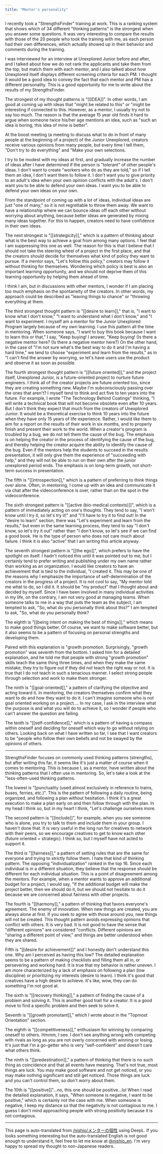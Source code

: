 ```yaml
---
title: "Mentor's personality"
---
```


I recently took a "StrengthsFinder" training at work. This is a ranking system that shows which of 34 different "thinking patterns" is the strongest when you answer some questions. It was very interesting to compare the results with those of the 20 people who took the training with me, as each person had their own differences, which actually showed up in their behavior and comments during the training.

I was interviewed for an interview at Unexplored Junior before and after, and I talked about how we do not rank the applicants and take them from the top, but match them with each mentor, and I also talked about how Unexplored itself displays different screening criteria for each PM. I thought it would be a good idea to convey the fact that each mentor and PM has a different personality. This is a good opportunity for me to write about the results of my StrengthsFinder.

The strongest of my thought patterns is "[[IDEA]]". In other words, I am good at coming up with ideas that "might be related to this" or "might be interesting if connected to this. However, as a mentor, I usually try not to say too much.
The reason is that the average 15 year old finds it hard to argue when someone twice his/her age mentions an idea, such as "such an idea is boring, this idea of mine is better".

At the boost meeting (a meeting to discuss what to do in front of many people at the beginning of a project) of the Junior Unexplored, creators receive various opinions from many people, but every time I tell them, "Don't try to do everything" and "Make your own selections.

I try to be modest with my ideas at first, and gradually increase the number of ideas after I have determined if the person is "tolerant" of other people's ideas.
I don't want to create "workers who do as they are told," so if I tell them an idea, I don't want them to follow it. I don't want you to give priority to an adult's idea when your own opinion conflicts with the adult's. I don't want you to be able to defend your own ideas. I want you to be able to defend your own ideas on your own.

From the standpoint of coming up with a lot of ideas, individual ideas are just "one of many," so it is not regrettable to throw them away. We want to have a relationship where we can bounce ideas off each other without worrying about anything, because better ideas are generated by mixing many ideas together. For this to happen, creators need to have confidence in their own ideas.

The next strongest is "[[strategicity]]," which is a pattern of thinking about what is the best way to achieve a goal from among many options. I feel that I am suppressing this one as well. The reason for this is that I believe that I should not take the steering wheel of a project in the first place, and that the creators should decide for themselves what kind of policy they want to pursue.
If a mentor says, "Let's follow this policy," creators may follow it without thinking for themselves. Wondering which policy is best is also an important learning opportunity, and we should not deprive them of this learning opportunity by helping them ahead of time.

I think I am, but in discussions with other mentors, I wonder if I am placing too much emphasis on the spontaneity of the creators.
In other words, my approach could be described as "leaving things to chance" or "throwing everything at them.

The third strongest thought pattern is "[[desire to learn]]," that is, "I want to know what I don't know," "I want to understand what I don't know," and "I want to experiment. I myself am a mentor for the Junior Unexplored Program largely because of my own learning.
I use this pattern all the time in mentoring. When someone says, "I want to buy this book because I want to learn this or that," I say, "Keep buying! I answer, "Keep buying! (Is there a negative mentor here? (Is there a negative mentor here?)
On the other hand, in the case of "I'm not sure what's the best way to do it and I'm having a hard time," we tend to choose "experiment and learn from the results," as in "I can't find the answer by worrying, so let's have users use the product and observe it as soon as possible.

The fourth strongest thought pattern is "[[future oriented]]," and the project itself, Unexplored Junior, is a future-oriented project to nurture future engineers. I think all of the creator projects are future oriented too, since they are creating something new. Maybe I'm subconsciously passing over the ones that aren't?
I myself tend to think and act five to ten years into the future. For example, I wrote "The Technology Behind Coatings" thinking, "I will write a technical book that will not become obsolete even after 10 years. But I don't think they expect that much from the creators of Unexplored Junior. It would be a theoretical exercise to think 10 years into the future when they have only 15 years of life experience. Rather, I would like them to aim for a report on the results of their work in six months, and to properly finish and present their work to the world.
When a creator's program is troubled by a bug, we do not tell them the cause of the bug. The emphasis is on helping the creator in the process of identifying the cause of the bug, and thereby helping the creator acquire the ability to identify the cause of the bug.
Even if the mentors help the students to succeed in the results presentation, it will only give them the experience of "succeeding with help," and they will not be able to run on their own after the junior unexplored period ends. The emphasis is on long-term growth, not short-term success in presentation.

The fifth is "[[introspection]]," which is a pattern of preferring to think things over alone. Often, in mentoring, I come up with an idea and communicate it via chat after the videoconference is over, rather than on the spot in the videoconference.

The sixth strongest pattern is "[[active (bio-medical contexts)]]", which is a pattern of immediately acting on one's thoughts. They tend to say, "I won't know until I try it, so let's try it!" and "I'll have to try it to find out! In the "desire to learn" section, there was "Let's experiment and learn from the results," but even in the same learning process, they tend to say "I don't know, so let's try it out" rather than "I don't know, so let's see if we can find a good book. He is the type of person who does not care much about failure.
I think it is also "active" that I am writing this article anyway.

The seventh strongest pattern is "[[the ego]]", which prefers to have the spotlight on itself. I hadn't noticed this until it was pointed out to me, but I certainly tend to prefer writing and publishing under my own name rather than working as an organization. I would like creators to have an achievement that is tied to the individual, "I created it.
This may be one of the reasons why I emphasize the importance of self-determination of the creators in the progress of a project. It is not cool to say, "My mentor told me what to do, so I did it. It should be "my product" that I thought about and decided by myself.
Since I have been involved in many individual activities in my life, on the contrary, I am not very good at managing teams. When someone talks to me in a way that puts the team as the subject, I am tempted to ask, "So, what do you personally think about this?" I am tempted to ask, "So, what do you personally think?

The eighth is "[[being intent on making the best of things]]," which means to make good things better. Of course, we want to make software better, but it also seems to be a pattern of focusing on personal strengths and developing them.

Paired with this explanation is "growth promotion.
Surprisingly, "growth promotion" was seventh from the bottom. I asked him for a detailed explanation, and he told me that people with strong "growth promotion" skills teach the same thing three times, and when they make the same mistake, they try to figure out if they did not teach the right way or not. It is true that I do not teach in such a tenacious manner. I select strong people through selection and work to make them stronger.

The ninth is "[[goal-oriented]]," a pattern of clarifying the objective and acting toward it. In mentoring, the creators themselves confirm what they want to do and how they want to do it.
I can't imagine someone who is not goal oriented working on a project....
In my case, I ask in the interview what the purpose is and what you will do to achieve it, so I wonder if people who can't answer the question are failing.

The tenth is "[[self-confidence]]," which is a pattern of having a compass within oneself and deciding for oneself which way to go without relying on others.
Looking back on what I have written so far, I see that I want creators to be "people who follow their own beliefs and not be swayed by the opinions of others.

---
StrengthsFinder focuses on commonly used thinking patterns (strengths), but after writing this far, it seems like it's just a matter of course when it comes to mentoring. This is because I, as a mentor, have written about the thinking patterns that I often use in mentoring. So, let's take a look at the "less-often-used thinking patterns.

The lowest is "[punctuality (used almost exclusively in reference to trains, buses, ferries, etc.)". This is the pattern of following a daily routine, being organized, and following a plan without hesitation. I think it's a great execution to make a plan early on and then follow through with the plan. In my head I think so, but in my heart I think, "Let's challenge ourselves more.

The second pattern is "[[include]]", for example, when you see someone who is alone, you try to talk to them and include them in your group. I haven't done that.
It is very useful in the long run for creatives to network with their peers, so we encourage creatives to get to know each other (future oriented + strategic).
I think so, but I myself have not acted to support it.

The third is "[[fairness]]," a pattern of setting rules that are the same for everyone and trying to strictly follow them. I hate that kind of thinking pattern.
The opposing "individualization" ranked in the top 16. Since each individual is in a different situation, they believe that the response should be different for each individual situation.
This is a point of disagreement among the mentors. For example, when a mentor wants to approve an additional budget for a project, I would say, "If the additional budget will make the project better, then we should do it, but we should not hesitate to do it because we are concerned about fairness with other projects.

The fourth is "[[harmony]]," a pattern of thinking that favors everyone's agreement. The enemy of innovation. When new things are created, you are always alone at first. If you seek to agree with those around you, new things will not be created.
This thought pattern avoids expressing opinions that conflict with others. It is very bad. It is not good to have the sense that "different opinions" are considered "conflicts. Different opinions are "sharing a different point of view," and things are better understood when they are shared.

Fifth is "[[desire for achievement]]" and I honestly don't understand this one. Why am I perceived as having this low?
The detailed explanation seems to be a pattern of making checklists and filling them all in, or persevering and working hard. It is true that my behavior is rather uneven. I am more characterized by a lack of emphasis on following a plan (low discipline) or prioritizing my interests (desire to learn).
I think it's good that creatives have a high desire to achieve. It's like, wow, they can do something I'm not good at.

The sixth is "[[recovery thinking]]," a pattern of finding the cause of a problem and solving it. This is another good trait for a creator. It is a good move to find a specific problem and then seek to solve it.

Seventh is "[[growth promotant]]," which I wrote about in the "Topmost Orientation" section.

The eighth is "[[competitiveness]]," enthusiasm for winning by comparing oneself to others. Hmmm, I see. I don't see anything wrong with competing with rivals as long as you are not overly concerned with winning or losing. It's just that I'm a go-getter who is very "self-confident" and doesn't care what others think.

The ninth is "[[predestination]]," a pattern of thinking that there is no such thing as coincidence and that all events have meaning.
That's not true, most things are luck. You may make good software and not get noticed, or you may make nothing significant and still get noticed. Those things are luck and you can't control them, so don't worry about them.

The 10th is "[[positive]]"...no, this one should be positive...lol
When I read the detailed explanation, it says, "When someone is negative, I want to be positive," which is certainly not the case with me. When someone is negative, I keep my distance so that the negativity is not contagious to me. I guess I don't mind approaching people with strong positivity because it is not contagious.

---
This page is auto-translated from [/nishio/メンターの個性](https://scrapbox.io/nishio/メンターの個性) using DeepL. If you looks something interesting but the auto-translated English is not good enough to understand it, feel free to let me know at [@nishio_en](https://twitter.com/nishio_en). I'm very happy to spread my thought to non-Japanese readers.